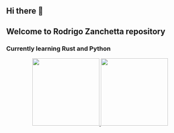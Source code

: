 ## Hi there 👋
## Welcome to Rodrigo Zanchetta repository
### Currently learning Rust and Python

<div align="center">
  <a href="https://github.com/rzanchetta01">
  <img height="180em" src="https://github-readme-stats.vercel.app/api?username=rzanchetta01&show_icons=true&theme=dracula&include_all_commits=true&count_private=true"/>
  <img height="180em" src="https://github-readme-stats.vercel.app/api/top-langs/?username=rzanchetta01&layout=compact&langs_count=7&theme=dracula"/>
</div>
